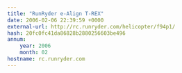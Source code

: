 ```yaml
---
title: "RunRyder e-Align T-REX"
date: 2006-02-06 22:39:59 +0000
external-url: http://rc.runryder.com/helicopter/f94p1/
hash: 20fc0fc41da86828b2880256603be496
annum:
    year: 2006
    month: 02
hostname: rc.runryder.com
---
```



